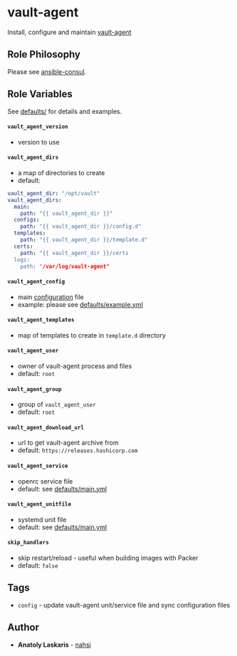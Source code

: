 # vault-agent

Install, configure and maintain [vault-agent](https://www.vaultproject.io/docs/agent)

## Role Philosophy

Please see
[ansible-consul](https://github.com/nahsi/ansible-consul#role-philosophy).

## Role Variables

See [defaults/](https://github.com/nahsi/ansible-vault/blob/master/defaults/) for details and examples.

#### `vault_agent_version`

- version to use

#### `vault_agent_dirs`

- a map of directories to create
- default:

```yaml
vault_agent_dir: "/opt/vault"
vault_agent_dirs:
  main:
    path: "{{ vault_agent_dir }}"
  configs:
    path: "{{ vault_agent_dir }}/config.d"
  templates:
    path: "{{ vault_agent_dir }}/template.d"
  certs:
    path: "{{ vault_agent_dir }}/certs
  logs:
    path: "/var/log/vault-agent"
```

#### `vault_agent_config`

- main [configuration](https://www.vaultproject.io/docs/agent#configuration) file
- example: please see [defaults/example.yml](https://github.com/nahsi/ansible-vault-agent/blob/master/defaults/example.yml)

#### `vault_agent_templates`

- map of templates to create in `template.d` directory

#### `vault_agent_user`

- owner of vault-agent process and files
- default: `root`

#### `vault_agent_group`

- group of `vault_agent_user`
- default: `root`

#### `vault_agent_download_url`

- url to get vault-agent archive from
- default: `https://releases.hashicorp.com`

#### `vault_agent_service`

- openrc service file
- default: see [defaults/main.yml](https://github.com/nahsi/ansible-vault-agent/blob/master/defaults/main.yml)

#### `vault_agent_unitfile`

- systemd unit file
- default: see [defaults/main.yml](https://github.com/nahsi/ansible-vault-agent/blob/master/defaults/main.yml)

#### `skip_handlers`

- skip restart/reload - useful when building images with Packer
- default: `false`

## Tags

- `config` - update vault-agent unit/service file and sync configuration files

## Author

- **Anatoly Laskaris** - [nahsi](https://github.com/nahsi)
